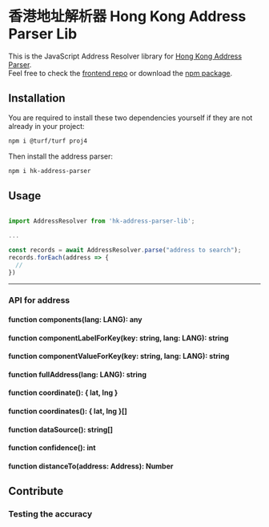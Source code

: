 # 香港地址解析器 Hong Kong Address Parser Lib

This is the JavaScript Address Resolver library for [Hong Kong Address Parser](https://g0vhk-io.github.io/HKAddressParser).  
Feel free to check the [frontend repo](https://github.com/g0vhk-io/HKAddressParser) or download the [npm package](https://www.npmjs.com/package/hk-address-parser-lib).  

## Installation

You are required to install these two dependencies yourself if they are not already in your project:
```bash
npm i @turf/turf proj4
```
Then install the address parser:
```bash
npm i hk-address-parser
```

## Usage

```javascript

import AddressResolver from 'hk-address-parser-lib';

...

const records = await AddressResolver.parse("address to search");
records.forEach(address => {
  //
})
```

---

### API for address

#### function components(lang: LANG): any

#### function componentLabelForKey(key: string, lang: LANG): string

#### function componentValueForKey(key: string, lang: LANG): string

#### function fullAddress(lang: LANG): string

#### function coordinate(): { lat, lng }

#### function coordinates(): { lat, lng }[]

#### function dataSource(): string[]

#### function confidence(): int

#### function distanceTo(address: Address): Number

## Contribute

### Testing the accuracy

